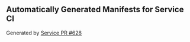 ## Automatically Generated Manifests for Service CI
Generated by [Service PR #628](https://github.com/trustyai-explainability/trustyai-explainability/pull/628)

